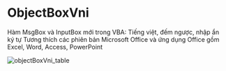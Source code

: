 # ObjectBoxVni

 Hàm MsgBox và InputBox mới trong VBA: Tiếng việt, đếm ngược, nhập ẩn ký tự
Tương thích các phiên bản Microsoft Office và ứng dụng Office gồm Excel, Word, Access, PowerPoint

![objectBoxVni_table](https://github.com/SanbiVN/ObjectBoxVni/assets/58664571/52392a4a-7d99-48c4-b2c3-d3514b273842)
